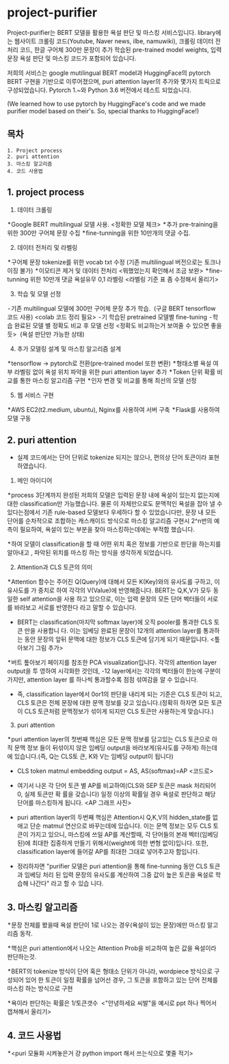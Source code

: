 project-purifier
=============================

Project-purifier는 BERT 모델을 활용한 욕설 판단 및 마스킹 서비스입니다.
library에는 웹사이트 크롤링 코드(Youtube, Naver news, ilbe, namuwiki), 크롤링 데이터 전처리 코드, 한글 구어체 300만 문장이 추가 학습된 pre-trained model weights, 입력 문장 욕설 판단 및 마스킹 코드가 포함되어 있습니다.

저희의 서비스는 google mutilingual BERT model과 HuggingFace의 pytorch BERT 구현을 기반으로 이루어졌으며, puri attention layer의 추가와 몇가지 트릭으로 구성되었습니다. Pytorch 1.~와 Python 3.6 버전에서 테스트 되었습니다.

(We learned how to use pytorch by HuggingFace's code and we made purifier model based on their's. So, special thanks to HuggingFace!)


## 목차
```
1. Project process
2. puri attention
3. 마스킹 알고리즘
4. 코드 사용법
```

## 1. project process

1) 데이터 크롤링

 * Google BERT multilingual 모델 사용. <정확한 모델 체크>
 * 추가 pre-training을 위한 300만 구어체 문장 수집
 * fine-tunning을 위한 10만개의 댓글 수집.
 
2) 데이터 전처리 및 라벨링

 * 구어체 문장 tokenize를 위한 vocab txt 수정 (기존 multilingual 버전으로는 토크나이징 불가)
 * 이모티콘 제거 및 데이터 전처리 <뭐했었는지 확인해서 조금 보완>
 * fine-tunning 위한 10만개 댓글 욕설유무 0,1 라벨링 <라벨링 기준 표 좀 수정해서 올리기>
 
3) 학습 및 모델 선정

 - 기존 multilingual 모델에 300만 구어체 문장 추가 학습.
 (구글 BERT tensorflow 코드 사용) <colab 코드 정리 필요>
 - 기 학습된 pretrained 모델별 fine-tuning
 - 학습 완료된 모델 별 정확도 비교 후 모델 선정 <정확도 비교하는거 보여줄 수 있으면 좋을듯>
 (욕설 판단만 가능한 상태)
 
4) 추가 모델링 설계 및 마스킹 알고리즘 설계

 * tensorflow -> pytorch로 전환(pre-trained model 또한 변환)
 * 형태소별 욕설 여부 라벨링 없이 욕설 위치 파악을 위한 puri attention layer 추가
 * Token 단위 확률 비교를 통한 마스킹 알고리즘 구현
 * 인자 변경 및 비교를 통해 최선의 모델 선정
 
5) 웹 서비스 구현

 * AWS EC2(t2.medium, ubuntu), Nginx를 사용하여 서버 구축
 * Flask를 사용하여 모델 구동
 
## 2. puri attention
 - 실제 코드에서는 단어 단위로 tokenize 되지는 않으나, 편의상 단어 토큰이라 표현하였습니다.

1) 메인 아이디어

 * process 3단계까지 완성된 저희의 모델은 입력된 문장 내에 욕설이 있는지 없는지에 대한
classification만 가능했습니다. 물론 이 자체만으로도 문맥적인 욕설을 잡아 낼 수 있다는점에서
기존 rule-based 모델보다 우세하다 할 수 있었습니다만, 문장 내 모든 단어를 순차적으로 조합하는
캐스캐이드 방식으로 마스킹 알고리즘 구현시 2^n번의 예측이 필요하여, 욕설이 있는 부분을 찾아
마스킹하는데에는 부적합 했습니다.

 * 하여 모델이 classification을 할 때 어떤 위치 혹은 정보를 기반으로 판단을 하는지를 알아내고
, 파악된 위치를 마스킹 하는 방식을 생각하게 되었습니다.

2) Attention과 CLS 토큰의 의미

 * Attention 함수는 주어진 Q(Query)에 대해서 모든 K(Key)와의 유사도를 구하고, 이 유사도를 가
중치로 하여 각각의 V(Value)에 반영해줍니다. BERT는 Q,K,V가 모두 동일한 self attention을 사용
하고 있으므로, 이는 입력 문장의 모든 단어 벡터들이 서로를 바라보고 서로를 반영한다 라고 말할
수 있습니다.

* BERT는 classification(마지막 softmax layer)에 오직 pooler를 통과한 CLS 토큰 만을 사용합니
다. 이는 임베딩 완료된 문장이 12개의 attention layer를 통과하는 동안 문장의 앞뒤 문맥에 대한
정보가 CLS 토큰에 담기게 되기 때문입니다.
<톺아보기 그림 추가>

 * 버트 톺아보기 페이지를 참조한 PCA visualization입니다. 각각의 attention layer output을 투
영하여 시각화한 것인데, -12 layer에서는 각각의 벡터들이 한눈에 구분이 가지만, attention layer
를 하나씩 통과할수록 점점 섞여감을 알 수 있습니다.

* 즉, classification layer에서 0or1의 판단을 내리게 되는 기준은 CLS 토큰이 되고, CLS 토큰은
전체 문장에 대한 문맥 정보를 갖고 있습니다.(정확히 하자면 모든 토큰이 CLS 토큰처럼 문맥정보가
섞이게 되지만 CLS 토큰만 사용하는게 맞습니다.)

3) puri attention

 * puri attention layer의 첫번째 핵심은 모든 문맥 정보를 담고있는 CLS 토큰으로 아직 문맥 정보
들이 뒤섞이지 않은 임베딩 output을 바라보게(유사도를 구하게) 하는데에 있습니다.(즉, Q는 CLS토
큰, K와 V는 임베딩 output이 됩니다)

* CLS token matmul embedding output = AS, AS(softmax)=AP <코드로>

* 여기서 나온 각 단어 토큰 별 AP를 비교하여(CLS와 SEP 토큰은 mask 처리되어 0, 실제 토큰만 확
률을 갖습니다) 일정 이상의 확률일 경우 욕설로 판단하고 해당 단어를 마스킹하게 됩니다.
<AP 그래프 사진>

* puri attention layer의 두번째 핵심은 Attention시 Q,K,V의 hidden_state를 없애고 단순 matmul
연산으로 바꾸는데에 있습니다. 이는 문맥 정보는 모두 CLS 토큰이 가지고 있으니, 마스킹에 쓰일
AP를 계산할때, 각 단어들의 본래 벡터(임베딩된)에 최대한 집중하게 만들기 위해서(weight에 의한
변형 없이)입니다. 또한, classification layer에 들어갈 AP를 최대한 그대로 넣어주고자 함입니다.

* 정리하자면 "purifier 모델은 puri attention을 통해 fine-tunning 동안 CLS 토큰과 임베딩 처리
된 입력 문장의 유사도를 계산하여 그중 값이 높은 토큰을 욕설로 학습해 나간다" 라고 할 수 있습
니다.


## 3. 마스킹 알고리즘

 * 문장 전체를 봤을때 욕설 판단이 1로 나오는 경우(욕설이 있는 문장)에만 마스킹 알고리즘 동작.
 
 * 핵심은 puri attention에서 나오는 Attention Prob을 비교하여 높은 값을 욕설이라 판단하는것.
 
 * BERT의 tokenize 방식이 단어 혹은 형태소 단위가 아니라, wordpiece 방식으로 구성되어 있어 한
토큰이 일정 확률을 넘어선 경우, 그 토큰을 포함하고 있는 단어 전체를 마스킹 하는 방식으로 구현

 * 욕이라 판단하는 확률은 1/토큰갯수
 <"안녕하세요 씨발"을 예시로 ppt 하나 찍어서 캡쳐해서 올리기>
 
## 4. 코드 사용법

 * <puri 모듈화 시켜놓은거 걍 python import 해서 쓰는식으로 몇줄 적기>
